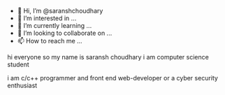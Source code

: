 - 👋 Hi, I’m @saranshchoudhary
- 👀 I’m interested in ...
- 🌱 I’m currently learning ...
- 💞️ I’m looking to collaborate on ...
- 📫 How to reach me ...

<!---
saranshchoudhary/saranshchoudhary is a ✨ special ✨ repository because its `README.md` (this file) appears on your GitHub profile.
You can click the Preview link to take a look at your changes.
--->hi everyone so my name is saransh choudhary i am computer science student
i am c/c++ programmer and front end web-developer or a cyber security enthusiast
